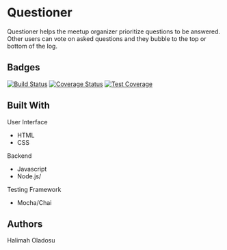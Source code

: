 # Questioner

Questioner helps the meetup organizer prioritize questions to be answered. Other users can vote on asked questions and they bubble to the top or bottom of the log.

## Badges

[![Build Status](https://travis-ci.org/halimahO/Questioner.svg?branch=api)](https://travis-ci.org/halimahO/Questioner)
[![Coverage Status](https://coveralls.io/repos/github/halimahO/Questioner/badge.svg?branch=api)](https://coveralls.io/github/halimahO/Questioner?branch=api)
[![Test Coverage](https://api.codeclimate.com/v1/badges/a99a88d28ad37a79dbf6/test_coverage)](https://codeclimate.com/github/codeclimate/codeclimate/test_coverage)


## Built With
User Interface

* HTML
* CSS

Backend

* Javascript
* Node.js/

Testing Framework

* Mocha/Chai

## Authors

Halimah Oladosu
